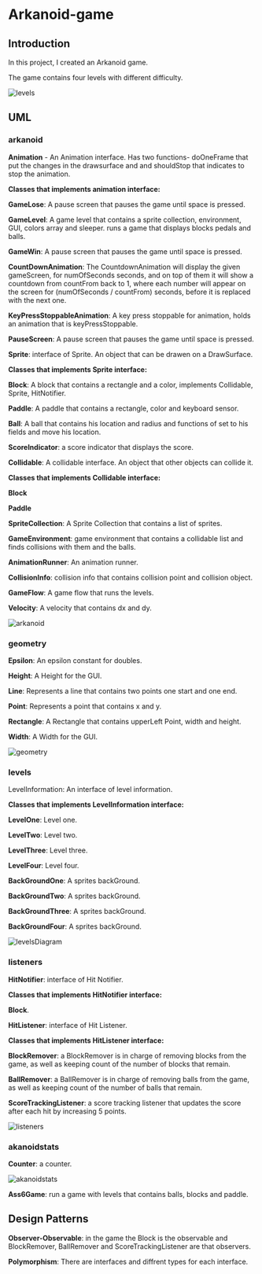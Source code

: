 # Arkanoid-game
## Introduction
In this project, I created an Arkanoid game.

The game contains four levels with different difficulty.

![levels](https://raw.githubusercontent.com/GalYehezkel/Arkanoid-game/master/images/levels.png)

## UML

### arkanoid
**Animation** - An Animation interface. Has two functions- doOneFrame that put the changes in the drawsurface and and shouldStop that indicates to stop the animation.

**Classes that implements animation interface:**

**GameLose**: A pause screen that pauses the game until space is pressed.

**GameLevel**: A game level that contains a sprite collection, environment, GUI, colors array and sleeper.
runs a game that displays blocks pedals and balls. 

**GameWin**: A pause screen that pauses the game until space is pressed.

**CountDownAnimation**:  The CountdownAnimation will display the given gameScreen,
for numOfSeconds seconds, and on top of them it will show
a countdown from countFrom back to 1, where each number will
appear on the screen for (numOfSeconds / countFrom) seconds, before
it is replaced with the next one.

**KeyPressStoppableAnimation**: A key press stoppable for animation, holds an animation that is keyPressStoppable.

**PauseScreen**:  A pause screen that pauses the game until space is pressed.

**Sprite**: interface of Sprite. An object that can be drawen on a DrawSurface.

**Classes that implements Sprite interface:**

**Block**: A block that contains a rectangle and a color, implements Collidable, Sprite, HitNotifier.

**Paddle**: A paddle that contains a rectangle, color and keyboard sensor.

**Ball**: A ball that contains his location and radius and functions of set to his fields and move his location.

**ScoreIndicator**: a score indicator that displays the score.

**Collidable**: A collidable interface. An object that other objects can collide it.

**Classes that implements Collidable interface:**

**Block**

**Paddle**

**SpriteCollection**: A Sprite Collection that contains a list of sprites.

**GameEnvironment**: game environment that contains a collidable list and finds collisions with them and the balls.

**AnimationRunner**: An animation runner.

**CollisionInfo**: collision info that contains collision point and collision object.

**GameFlow**: A game flow that runs the levels.

**Velocity**: A velocity that contains dx and dy.


![arkanoid](https://raw.githubusercontent.com/GalYehezkel/Arkanoid-game/master/images/arkanoid.png)

### geometry

**Epsilon**: An epsilon constant for doubles.

**Height**: A Height for the GUI.

**Line**: Represents a line that contains two points one start and one end.

**Point**: Represents a point that contains x and y.

**Rectangle**: A Rectangle that contains upperLeft Point, width and height.

**Width**: A Width for the GUI.


![geometry](https://raw.githubusercontent.com/GalYehezkel/Arkanoid-game/master/images/geometry.png)

### levels

LevelInformation: An interface of level information.

**Classes that implements LevelInformation interface:**

**LevelOne**:  Level one.

**LevelTwo**:  Level two.

**LevelThree**:  Level three.

**LevelFour**:  Level four.

**BackGroundOne**: A sprites backGround.

**BackGroundTwo**: A sprites backGround.

**BackGroundThree**: A sprites backGround.

**BackGroundFour**: A sprites backGround.


![levelsDiagram](https://raw.githubusercontent.com/GalYehezkel/Arkanoid-game/master/images/levelsDiagram.png)

### listeners

**HitNotifier**: interface of Hit Notifier.

**Classes that implements HitNotifier interface:**

**Block**.

**HitListener**: interface of Hit Listener.

**Classes that implements HitListener interface:**

**BlockRemover**: a BlockRemover is in charge of removing blocks from the game, as well as keeping count of the number of blocks that remain.

**BallRemover**: a BallRemover is in charge of removing balls from the game, as well as keeping count of the number of balls that remain.

**ScoreTrackingListener**: a score tracking listener that updates the score after each hit by increasing 5 points.


![listeners](https://raw.githubusercontent.com/GalYehezkel/Arkanoid-game/master/images/listeners.png)

### akanoidstats

**Counter**:  a counter.

![akanoidstats](https://raw.githubusercontent.com/GalYehezkel/Arkanoid-game/master/images/akanoidstats.png)

**Ass6Game**: run a game with levels that contains balls, blocks and paddle.


## Design Patterns

**Observer-Observable**: in the game the Block is the observable and BlockRemover, BallRemover and ScoreTrackingListener are that observers.

**Polymorphism**: There are interfaces and diffrent types for each interface.

